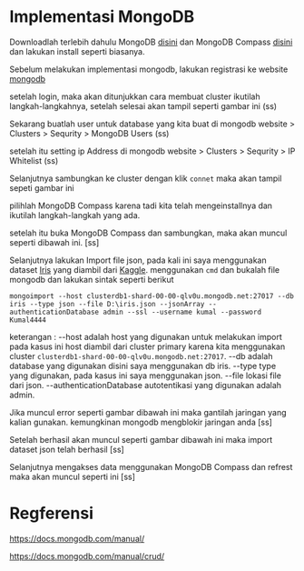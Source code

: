 # Implementasi MongoDB 
Downloadlah terlebih dahulu MongoDB [disini](https://www.mongodb.com/download-center/community?jmp=docs) dan MongoDB Compass [disini](https://www.mongodb.com/download-center/compass) dan lakukan install seperti biasanya.

Sebelum melakukan implementasi mongodb, lakukan registrasi ke website [mongodb](https://www.mongodb.com/)

setelah login, maka akan ditunjukkan cara membuat cluster ikutilah langkah-langkahnya, setelah selesai akan tampil seperti gambar ini
(ss)

Sekarang buatlah user untuk database yang kita buat di mongodb website > Clusters > Sequrity > MongoDB Users
(ss)

setelah itu setting ip Address di mongodb website > Clusters > Sequrity > IP Whitelist
(ss)

Selanjutnya sambungkan ke cluster dengan klik ```connet``` maka akan tampil sepeti gambar ini 

pilihlah MongoDB Compass karena tadi kita telah mengeinstallnya dan ikutilah langkah-langkah yang ada.

setelah itu buka MongoDB Compass dan sambungkan, maka akan muncul seperti dibawah ini.
[ss]

Selanjutnya lakukan Import file json, pada kali ini saya menggunakan dataset [Iris](https://storage.googleapis.com/kaggle-datasets/20079/26025/iris.json?GoogleAccessId=web-data@kaggle-161607.iam.gserviceaccount.com&Expires=1553685532&Signature=boM5JGwDNLha7lJCFBl433HZOg%2BSufZgC8tV1fjobZSaC8sny0dG%2FwYgKCnBUWP6uhCT5Czx7%2FmKn42UShpfkMibExT6pLEIb0cSaFWpmzm9lL2BVTAA3IILt0J9cwOmVe0aivwyXbfDNcLtM0FerrPDAWFwqSdl22WEZil4X3RwQigxUq5t%2BCnLU1X7Gz77oy9Tdq2JbAjIrSQfSLCUOnxouiXeN8H%2BN7us1Yl4gGbjgOXuerRqZYGxjB3t0UnzsH%2FbzKyT5bA4RXxhpHAs82IZ%2FrEfn75odJZCCOpi8RHBnlObHPLb%2FaKGixZaFjt%2Fc1fIQ%2FXi8m%2BqzEwi8nSbjg%3D%3D) yang diambil dari [Kaggle](https://www.kaggle.com/). menggunakan ```cmd``` dan bukalah file mongodb dan lakukan sintak seperti berikut
```
mongoimport --host clusterdb1-shard-00-00-qlv0u.mongodb.net:27017 --db iris --type json --file D:\iris.json --jsonArray --authenticationDatabase admin --ssl --username kumal --password Kumal4444
```
keterangan :
--host adalah host yang digunakan untuk melakukan import pada kasus ini host diambil dari cluster primary karena kita menggunakan cluster ```clusterdb1-shard-00-00-qlv0u.mongodb.net:27017```.
--db adalah database yang digunakan disini saya menggunakan db iris.
--type type yang digunakan, pada kasus ini saya menggunakan json.
--file lokasi file dari json.
--authenticationDatabase autotentikasi yang digunakan adalah admin.

Jika muncul error seperti gambar dibawah ini maka gantilah jaringan yang kalian gunakan. kemungkinan mongodb mengblokir jaringan anda
[ss]

Setelah berhasil akan muncul seperti gambar dibawah ini maka import dataset json telah berhasil
[ss]

Selanjutnya mengakses data menggunakan MongoDB Compass dan refrest maka akan muncul seperti ini
[ss]

# Regferensi
https://docs.mongodb.com/manual/

https://docs.mongodb.com/manual/crud/



